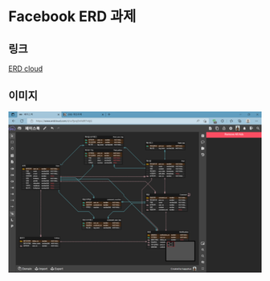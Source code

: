 # Facebook ERD 과제

## 링크

[ERD cloud](https://www.erdcloud.com/d/vxTprqDnfx8R7v6jG)

## 이미지

![img](./ERD.png)
